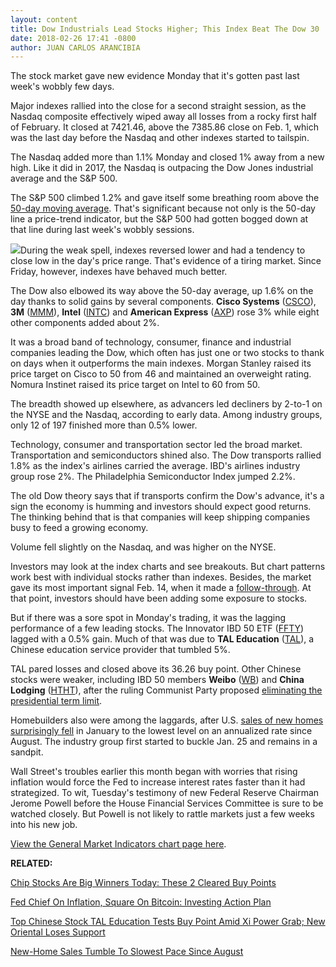 ```yaml
---
layout: content
title: Dow Industrials Lead Stocks Higher; This Index Beat The Dow 30
date: 2018-02-26 17:41 -0800
author: JUAN CARLOS ARANCIBIA
---
```






The stock market gave new evidence Monday that it's gotten past last week's wobbly few days.


Major indexes rallied into the close for a second straight session, as the Nasdaq composite effectively wiped away all losses from a rocky first half of February. It closed at 7421.46, above the 7385.86 close on Feb. 1, which was the last day before the Nasdaq and other indexes started to tailspin.




 The Nasdaq added more than 1.1% Monday and closed 1% away from a new high. Like it did in 2017, the Nasdaq is outpacing the Dow Jones industrial average and the S&P 500.


The S&P 500 climbed 1.2% and gave itself some breathing room above the [50-day moving average](http://www.investors.com/how-to-invest/investors-corner/50-day-moving-average/). That's significant because not only is the 50-day line a price-trend indicator, but the S&P 500 had gotten bogged down at that line during last week's wobbly sessions.


![](https://www.investors.com/wp-content/uploads/2018/02/MP02261818-202x300.png)During the weak spell, indexes reversed lower and had a tendency to close low in the day's price range. That's evidence of a tiring market. Since Friday, however, indexes have behaved much better.


The Dow also elbowed its way above the 50-day average, up 1.6% on the day thanks to solid gains by several components. **Cisco Systems** ([CSCO](https://research.investors.com/quote.aspx?symbol=CSCO)), **3M** ([MMM](https://research.investors.com/quote.aspx?symbol=MMM)), **Intel** ([INTC](https://research.investors.com/quote.aspx?symbol=INTC)) and **American Express** ([AXP](https://research.investors.com/quote.aspx?symbol=AXP)) rose 3% while eight other components added about 2%.


It was a broad band of technology, consumer, finance and industrial companies leading the Dow, which often has just one or two stocks to thank on days when it outperforms the main indexes. Morgan Stanley raised its price target on Cisco to 50 from 46 and maintained an overweight rating. Nomura Instinet raised its price target on Intel to 60 from 50.


The breadth showed up elsewhere, as advancers led decliners by 2-to-1 on the NYSE and the Nasdaq, according to early data. Among industry groups, only 12 of 197 finished more than 0.5% lower.


Technology, consumer and transportation sector led the broad market. Transportation and semiconductors shined also. The Dow transports rallied 1.8% as the index's airlines carried the average. IBD's airlines industry group rose 2%. The Philadelphia Semiconductor Index jumped 2.2%.


The old Dow theory says that if transports confirm the Dow's advance, it's a sign the economy is humming and investors should expect good returns. The thinking behind that is that companies will keep shipping companies busy to feed a growing economy.


Volume fell slightly on the Nasdaq, and was higher on the NYSE.


Investors may look at the index charts and see breakouts. But chart patterns work best with individual stocks rather than indexes. Besides, the market gave its most important signal Feb. 14, when it made a [follow-through](http://www.investors.com/ibd-university/market-timing/market-bottoms/). At that point, investors should have been adding some exposure to stocks.


But if there was a sore spot in Monday's trading, it was the lagging performance of a few leading stocks. The Innovator IBD 50 ETF ([FFTY](https://research.investors.com/quote.aspx?symbol=FFTY)) lagged with a 0.5% gain. Much of that was due to **TAL Education** ([TAL](https://research.investors.com/quote.aspx?symbol=TAL)), a Chinese education service provider that tumbled 5%.


TAL pared losses and closed above its 36.26 buy point. Other Chinese stocks were weaker, including IBD 50 members **Weibo** ([WB](https://research.investors.com/quote.aspx?symbol=WB)) and **China Lodging** ([HTHT](https://research.investors.com/quote.aspx?symbol=HTHT)), after the ruling Communist Party proposed [eliminating the presidential term limit](https://www.investors.com/stock-lists/stock-spotlight/ibd-50-stock-tal-education-sinks-tests-buy-point-rival-loses-support/).


Homebuilders also were among the laggards, after U.S. [sales of new homes surprisingly fell](https://www.investors.com/news/economy/new-home-sales-tumble-to-slowest-pace-since-august/) in January to the lowest level on an annualized rate since August. The industry group first started to buckle Jan. 25 and remains in a sandpit.


Wall Street's troubles earlier this month began with worries that rising inflation would force the Fed to increase interest rates faster than it had strategized. To wit, Tuesday's testimony of new Federal Reserve Chairman Jerome Powell before the House Financial Services Committee is sure to be watched closely. But Powell is not likely to rattle markets just a few weeks into his new job.


[View the General Market Indicators chart page here](https://www.investors.com/wp-content/uploads/2018/02/IBD2602154313GMI.pdf).


**RELATED:**


[Chip Stocks Are Big Winners Today: These 2 Cleared Buy Points](https://www.investors.com/market-trend/stock-market-today/micron-applied-materials-clear-buy-points-sp-500-nasdaq-dow-jones-futures/)


[Fed Chief On Inflation, Square On Bitcoin: Investing Action Plan](https://www.investors.com/research/investing-action-plan/fed-chief-on-inflation-square-on-bitcoin-investing-action-plan/)


[Top Chinese Stock TAL Education Tests Buy Point Amid Xi Power Grab; New Oriental Loses Support](https://www.investors.com/stock-lists/stock-spotlight/ibd-50-stock-tal-education-sinks-tests-buy-point-rival-loses-support/)


[New-Home Sales Tumble To Slowest Pace Since August](https://www.investors.com/news/economy/new-home-sales-tumble-to-slowest-pace-since-august/)


 




